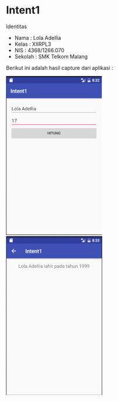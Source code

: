 # Intent1

Identitas
- Nama : Lola Adellia
- Kelas : XIIRPL3
- NIS : 4368/1266.070
- Sekolah : SMK Telkom Malang

Berikut ini adalah hasil capture dari aplikasi :


![Screenshot 1](https://github.com/Adellia/Intent1/blob/master/1a.PNG)
![Screenshot 2](https://github.com/Adellia/Intent1/blob/master/1b.PNG)
